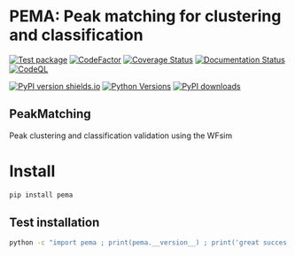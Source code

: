 # PEMA: Peak matching for clustering and classification
[![Test package](https://github.com/XENONnT/pema/actions/workflows/pytest.yml/badge.svg?branch=master)](https://github.com/XENONnT/pema/actions/workflows/pytest.yml)
[![CodeFactor](https://www.codefactor.io/repository/github/xenonnt/pema/badge)](https://www.codefactor.io/repository/github/xenonnt/pema)
[![Coverage Status](https://coveralls.io/repos/github/XENONnT/pema/badge.svg?branch=master)](https://coveralls.io/github/XENONnT/pema?branch=master)
[![Documentation Status](https://readthedocs.org/projects/pema/badge/?version=latest)](https://pema.readthedocs.io/en/latest/?badge=latest)
[![CodeQL](https://github.com/XENONnT/pema/actions/workflows/codeql-analysis.yml/badge.svg?branch=master)](https://github.com/XENONnT/pema/actions/workflows/codeql-analysis.yml)

[![PyPI version shields.io](https://img.shields.io/pypi/v/pema.svg)](https://pypi.python.org/pypi/pema/)
[![Python Versions](https://img.shields.io/pypi/pyversions/pema.svg)](https://pypi.python.org/pypi/pema)
[![PyPI downloads](https://img.shields.io/pypi/dm/pema.svg)](https://pypistats.org/packages/pema)

## PeakMatching
Peak clustering and classification validation using the WFsim


# Install
```bash
pip install pema
```

## Test installation
```bash
python -c "import pema ; print(pema.__version__) ; print('great succes')
```
